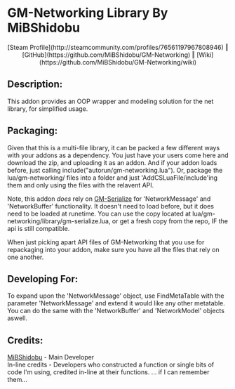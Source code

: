 GM-Networking Library By MiBShidobu
===

<center>[Steam Profile](http://steamcommunity.com/profiles/76561197967808946) &#x02016; [GitHub](https://github.com/MiBShidobu/GM-Networking) &#x02016; [Wiki](https://github.com/MiBShidobu/GM-Networking/wiki)</center>

## Description: ##
This addon provides an OOP wrapper and modeling solution for the net library, for simplified usage.

## Packaging: ##
Given that this is a multi-file library, it can be packed a few different ways with your addons as a dependency. You just have your users come here and download the zip, and uploading it as an addon. And if your addon loads before, just calling include("autorun/gm-networking.lua"). Or, package the lua/gm-networking/ files into a folder and just 'AddCSLuaFile/include'ing them and only using the files with the relavent API.

Note, this addon *does* rely on [GM-Serialize](https://github.com/MiBShidobu/GM-Serialize) for 'NetworkMessage' and 'NetworkBuffer' functionality. It doesn't need to load before, but it does need to be loaded at runetime. You can use the copy located at lua/gm-networking/library/gm-serialize.lua, or get a fresh copy from the repo, IF the api is still compatible.

When just picking apart API files of GM-Networking that you use for repackaging into your addon, make sure you have all the files that rely on one another.

## Developing For: ##
To expand upon the 'NetworkMessage' object, use FindMetaTable with the parameter 'NetworkMessage' and extend it would like any other metatable. You can do the same with the 'NetworkBuffer' and 'NetworkModel' objects aswell.

## Credits: ##
[MiBShidobu](http://steamcommunity.com/profiles/76561197967808946) - Main Developer<br />
In-line credits - Developers who constructed a function or single bits of code I'm using, credited in-line at their functions. ... if I can remember them...